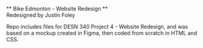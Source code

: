 ** Bike Edmonton - Website Redesign **  
Redesigned by Justin Foley  

Repo includes files for DESN 340 Project 4 - Website Redesign, and was based on a mockup created in Figma, then coded from scratch in HTML and CSS.